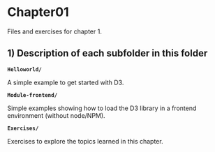 # Chapter01

Files and exercises for chapter 1.

## 1) Description of each subfolder in this folder

__`Helloworld/`__

A simple example to get started with D3.

__`Module-frontend/`__

Simple examples showing how to load the D3 library in a frontend environment (without node/NPM).

__`Exercises/`__

Exercises to explore the topics learned in this chapter.


